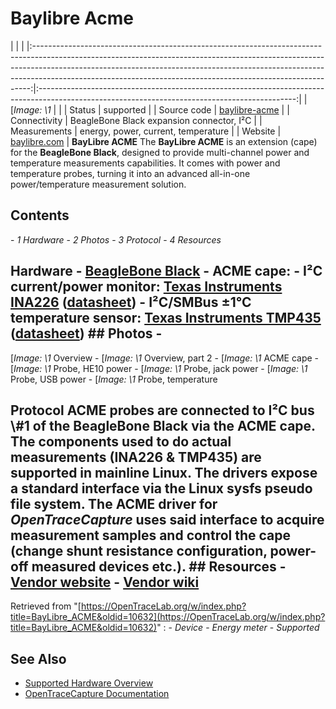 # Baylibre Acme
| | | |:-----------------------------------------------------------------------------------------------------------------------------------------------------------------------------------------------------------------------------------------------------------------------------------------------------------------------:|:----------------------------------------------------------------------------------------------------------------------------------------------:| | [*Image: \1* | | | Status | supported | | Source code | [baylibre-acme](http://github.com/OpenTraceLab/?p=OpenTraceCapture.git;a=tree;f=src/hardware/baylibre-acme) | | Connectivity | BeagleBone Black expansion connector, I²C | | Measurements | energy, power, current, temperature | | Website | [baylibre.com](http://baylibre.com/acme/) | **BayLibre ACME** The **BayLibre ACME** is an extension (cape) for the **BeagleBone Black**, designed to provide multi-channel power and temperature measurements capabilities. It comes with power and temperature probes, turning it into an advanced all-in-one power/temperature measurement solution.
## Contents
\- *1 Hardware* \- *2 Photos* \- *3 Protocol* \- *4 Resources*
## Hardware \- [BeagleBone Black](http://beagleboard.org/BLACK) \- ACME cape: \- **I²C current/power monitor**: [Texas Instruments INA226](http://www.ti.com/product/ina226) ([datasheet](http://www.ti.com/lit/gpn/ina226)) \- **I²C/SMBus ±1°C temperature sensor**: [Texas Instruments TMP435](http://www.ti.com/product/tmp435) ([datasheet](http://www.ti.com/lit/gpn/tmp435)) ## Photos \-
[*Image: \1*
Overview
\-
[*Image: \1*
Overview, part 2
\-
[*Image: \1*
ACME cape
\-
[*Image: \1*
Probe, HE10 power
\-
[*Image: \1*
Probe, jack power
\-
[*Image: \1*
Probe, USB power
\-
[*Image: \1*
Probe, temperature
## Protocol ACME probes are connected to I²C bus \\#1 of the BeagleBone Black via the ACME cape. The components used to do actual measurements (INA226 & TMP435) are supported in mainline Linux. The drivers expose a standard interface via the Linux sysfs pseudo file system. The ACME driver for *OpenTraceCapture* uses said interface to acquire measurement samples and control the cape (change shunt resistance configuration, power-off measured devices etc.). ## Resources \- [Vendor website](http://baylibre.com/acme/) \- [Vendor wiki](http://wiki.baylibre.com/doku.php?id=acme:start)
Retrieved from "[https://OpenTraceLab.org/w/index.php?title=BayLibre_ACME&oldid=10632](https://OpenTraceLab.org/w/index.php?title=BayLibre_ACME&oldid=10632)"
: \- *Device* \- *Energy meter* \- *Supported*
## See Also
- [Supported Hardware Overview](../supported-hardware.md)
- [OpenTraceCapture Documentation](../../opentracecapture/overview.md)
